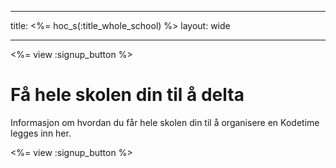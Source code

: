 * * *

title: <%= hoc_s(:title_whole_school) %> layout: wide

* * *

<%= view :signup_button %>

# Få hele skolen din til å delta

Informasjon om hvordan du får hele skolen din til å organisere en Kodetime legges inn her.

<%= view :signup_button %>